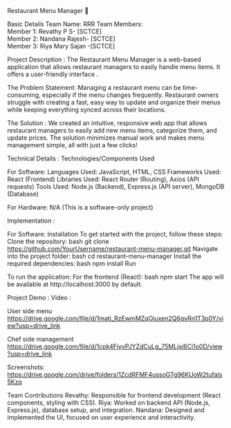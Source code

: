Restaurant Menu Manager 🎯 

Basic Details 
Team Name: RRR 
Team Members:  
Member 1: Revathy P S- [SCTCE]  
Member 2: Nandana Rajesh- [SCTCE]  
Member 3: Riya Mary Sajan -[SCTCE] 

Project Description : The Restaurant Menu Manager is a web-based application that allows restaurant managers to easily handle menu items. It offers a user-friendly interface . 

 
The Problem Statement :Managing a restaurant menu can be time-consuming, especially if the menu changes frequently. Restaurant owners struggle with creating a fast, easy way to update and organize their menus while keeping everything synced across their locations. 

 

The Solution : We created an intuitive, responsive web app that allows restaurant managers to easily add new menu items, categorize them, and update prices. The solution minimizes manual work and makes menu management simple, all with just a few clicks! 

 
Technical Details :
Technologies/Components Used 

For Software: 
Languages Used: JavaScript, HTML, CSS 
Frameworks Used: React (Frontend) 
Libraries Used: React Router (Routing), Axios (API requests) 
Tools Used: Node.js (Backend), Express.js (API server), MongoDB (Database) 

For Hardware: 
N/A (This is a software-only project) 



Implementation :

For Software: 
Installation 
To get started with the project, follow these steps: 
Clone the repository: bash git clone https://github.com/YourUsername/restaurant-menu-manager.git 
Navigate into the project folder: bash cd restaurant-menu-manager 
Install the required dependencies: bash npm install 
Run 

To run the application: 
For the frontend (React): bash npm start 
The app will be available at http://localhost:3000 by default. 



Project Demo :
Video :

User side menu
https://drive.google.com/file/d/1matj_RzEwmMZqOiuxen2Q6qvRn1T3p0Y/view?usp=drive_link

Chef side management
https://drive.google.com/file/d/1cpk4FjyvPJYZdCuLg_75MLjxi6Ci1o0D/view?usp=drive_link


Screenshots: https://drive.google.com/drive/folders/1ZcdRFMF4ussoGTg96KUoW2tufals5Kzq


Team Contributions 
Revathy: Responsible for frontend development (React components, styling with CSS). 
Riya: Worked on backend API (Node.js, Express.js), database setup, and integration. 
Nandana: Designed and implemented the UI, focused on user experience and interactivity.
